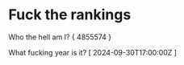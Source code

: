# Fuck the rankings

Who the hell am I?
{ 4855574 }

What fucking year is it?
[ 2024-09-30T17:00:00Z ]
